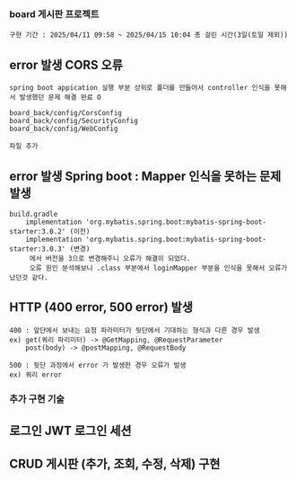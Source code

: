 ### board 게시판 프로젝트
    구현 기간 : 2025/04/11 09:58 ~ 2025/04/15 10:04 총 걸린 시간(3일(토일 제외))

 ## error 발생 CORS 오류 
    spring boot appication 실행 부분 상위로 폴더를 만들어서 controller 인식을 못해서 발생했던 문제 해결 완료 O
    
    board_back/config/CorsConfig
    board_back/config/SecurityConfig
    board_back/config/WebConfig

    파일 추가
    
    
 ## error 발생 Spring boot : Mapper 인식을 못하는 문제 발생
    build.gradle 
        implementation 'org.mybatis.spring.boot:mybatis-spring-boot-starter:3.0.2' (이전)
        implementation 'org.mybatis.spring.boot:mybatis-spring-boot-starter:3.0.3' (변경)
         에서 버전을 3으로 변경해주니 오류가 해결이 되었다.
         오류 원인 분석해보니 .class 부분에서 loginMapper 부분을 인식을 못해서 오류가 났던것 같다.
         
## HTTP (400 error, 500 error) 발생
    400 : 앞단에서 보내는 요청 파라미터가 뒷단에서 기대하는 형식과 다른 경우 발생
    ex) get(쿼리 파리미터) -> @GetMapping, @RequestParameter
        post(body) -> @postMapping, @RequestBody

    500 : 뒷단 과정에서 error 가 발생한 경우 오류가 발생
    ex) 쿼리 error

### 추가 구현 기술

## 로그인 JWT 로그인 세션 

## CRUD 게시판 (추가, 조회, 수정, 삭제) 구현
